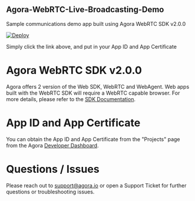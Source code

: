 ## Agora-WebRTC-Live-Broadcasting-Demo
Sample communications demo app built using Agora WebRTC SDK v2.0.0

[![Deploy](https://www.herokucdn.com/deploy/button.svg)](https://heroku.com/deploy?template=https://github.com/jamfang/Agora-WebRTC-Live-Broadcasting-Demo)

Simply click the link above, and put in your App ID and App Certificate

# Agora WebRTC SDK v2.0.0

Agora offers 2 version of the Web SDK, WebRTC and WebAgent. Web apps built with the WebRTC SDK will require a WebRTC capable browser. For more details, please refer to the [SDK Documentation](https://docs.agora.io/en/2.0.2/product/Video/Integration%20Guide/webrtc_guide_video?platform=Web).

# App ID and App Certificate

You can obtain the App ID and App Certificate from the "Projects" page from the Agora [Developer Dashboard](http://dashboard.agora.io).

# Questions / Issues

Please reach out to [support@agora.io](mailto:support@agora.io) or open a Support Ticket for further questions or troubleshooting issues.

